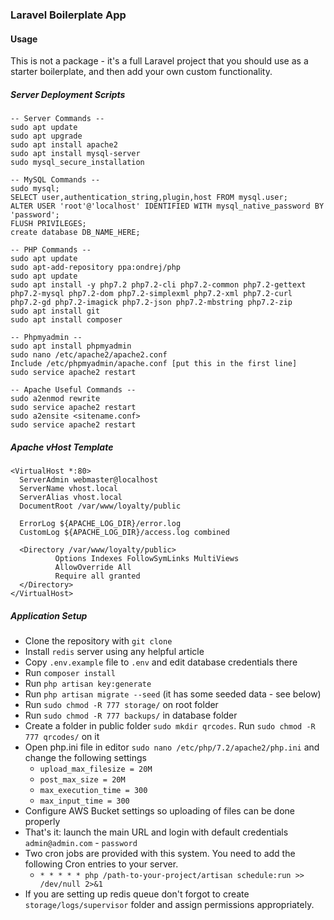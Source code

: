 ### Laravel Boilerplate App

#### Usage

This is not a package - it's a full Laravel project that you should use as a starter boilerplate, and then add your own custom functionality. 

##### Server Deployment Scripts
```
-- Server Commands --
sudo apt update
sudo apt upgrade
sudo apt install apache2
sudo apt install mysql-server
sudo mysql_secure_installation

-- MySQL Commands --
sudo mysql;
SELECT user,authentication_string,plugin,host FROM mysql.user;
ALTER USER 'root'@'localhost' IDENTIFIED WITH mysql_native_password BY 'password';
FLUSH PRIVILEGES;
create database DB_NAME_HERE;

-- PHP Commands --
sudo apt update
sudo apt-add-repository ppa:ondrej/php
sudo apt update
sudo apt install -y php7.2 php7.2-cli php7.2-common php7.2-gettext php7.2-mysql php7.2-dom php7.2-simplexml php7.2-xml php7.2-curl php7.2-gd php7.2-imagick php7.2-json php7.2-mbstring php7.2-zip
sudo apt install git
sudo apt install composer

-- Phpmyadmin --
sudo apt install phpmyadmin
sudo nano /etc/apache2/apache2.conf
Include /etc/phpmyadmin/apache.conf [put this in the first line]
sudo service apache2 restart

-- Apache Useful Commands --
sudo a2enmod rewrite
sudo service apache2 restart
sudo a2ensite <sitename.conf>
sudo service apache2 restart
```
##### Apache vHost Template
```
<VirtualHost *:80>
  ServerAdmin webmaster@localhost
  ServerName vhost.local
  ServerAlias vhost.local
  DocumentRoot /var/www/loyalty/public
  
  ErrorLog ${APACHE_LOG_DIR}/error.log
  CustomLog ${APACHE_LOG_DIR}/access.log combined
  
  <Directory /var/www/loyalty/public>
          Options Indexes FollowSymLinks MultiViews
          AllowOverride All
          Require all granted
  </Directory>
</VirtualHost>
```

##### Application Setup

- Clone the repository with `git clone`
- Install `redis` server using any helpful article
- Copy `.env.example` file to `.env` and edit database credentials there
- Run `composer install`
- Run `php artisan key:generate`
- Run `php artisan migrate --seed` (it has some seeded data - see below)
- Run `sudo chmod -R 777 storage/` on root folder
- Run `sudo chmod -R 777 backups/` in database folder
- Create a folder in public folder `sudo mkdir qrcodes`. Run `sudo chmod -R 777 qrcodes/` on it
- Open php.ini file in editor `sudo nano /etc/php/7.2/apache2/php.ini` and change the following settings
  - `upload_max_filesize = 20M`
  - `post_max_size = 20M`
  - `max_execution_time = 300`
  - `max_input_time = 300`
- Configure AWS Bucket settings so uploading of files can be done properly
- That's it: launch the main URL and login with default credentials `admin@admin.com` - `password`
- Two cron jobs are provided with this system. You need to add the following Cron entries to your server.
    - `* * * * * php /path-to-your-project/artisan schedule:run >> /dev/null 2>&1`
- If you are setting up redis queue don't forgot to create `storage/logs/supervisor` folder and assign permissions appropriately.

